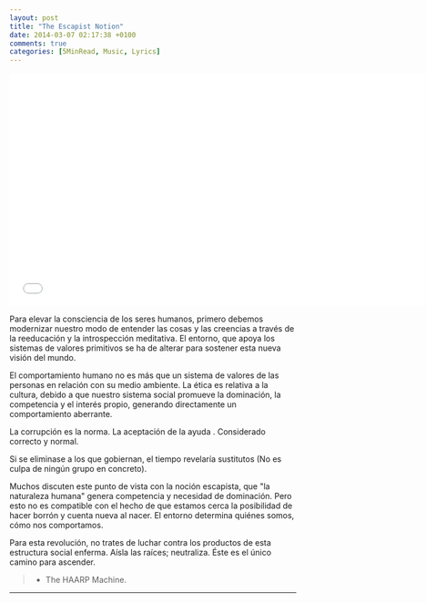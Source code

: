 ```yaml
---
layout: post
title: "The Escapist Notion"
date: 2014-03-07 02:17:38 +0100
comments: true
categories: [5MinRead, Music, Lyrics]
---
```


<iframe src="//www.youtube.com/embed/ccneY9ijIp4?hl=hu_HU&hd=1&vq=hd720&rel=0&showinfo=0&modestbranding=0&autohide=1&showsearch=0&version=3&fs=1&iv_load_policy=3" width="730" height="410" frameborder="0"></iframe>

Para elevar la consciencia de los seres humanos, primero debemos modernizar nuestro modo de entender las cosas y las creencias a través de la reeducación y la introspección meditativa. El entorno, que apoya los sistemas de valores primitivos se ha de alterar para sostener esta nueva visión del mundo.

El comportamiento humano no es más que un sistema de valores de las personas en relación con su medio ambiente. La ética es relativa a la cultura, debido a que nuestro sistema social promueve la dominación, la competencia y el interés propio, generando directamente un comportamiento aberrante.

La corrupción es la norma. La aceptación de la ayuda . Considerado correcto y normal.

Si se eliminase a los que gobiernan, el tiempo revelaría sustitutos (No es culpa de ningún grupo en concreto).

Muchos discuten este punto de vista con la noción escapista, que "la naturaleza humana" genera competencia y necesidad de dominación. Pero esto no es compatible con el hecho de que estamos cerca la posibilidad de hacer borrón y cuenta nueva al nacer. El entorno determina quiénes somos, cómo nos comportamos.

Para esta revolución, no trates de luchar contra los productos de esta estructura social enferma. Aísla las raíces; neutraliza. Éste es el único camino para ascender.

> - The HAARP Machine.

---
